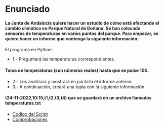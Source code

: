 # Enunciado
#### La Junta de Andalucía quiere hacer un estudio de cómo está afectando el cambio climático en Parque Natural de Doñana. Se han colocado sensores de temperaturas en varios puntos del parque. Para empezar, se quiere hacer un informe que contenga la siguiente información:
El programa en Python:
- 1.- Preguntará las temperaturas correspondientes.
#### Toma de temperaturas (son números reales) hasta que se pulse 100.
- 2.- Los analizará y mostrará en pantalla el informe anterior.
- 3.- A continuación, creará una tupla con la siguiente información:
#### (24-11-2022,10:15,t1,t2,t3,t4) que se guardará en un archivo llamados temperaturas.txt

- [Codigo del Script](https://github.com/kikelopser/Cadenas-Listas-Python/blob/main/Scripts/script1.py)
- [Comprobaciones](https://github.com/kikelopser/Cadenas-Listas-Python/blob/main/Imagenes/1.PNG)
